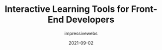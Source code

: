 ---
author: impressivewebs
date: 2021-09-02
publisher: smashingmag
tags:
  - learning
  - meta
target_url: https://www.smashingmagazine.com/2021/09/interactive-learning-tools-front-end-developers/
title: Interactive Learning Tools for Front-End Developers
---